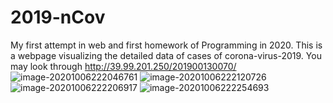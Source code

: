 # 2019-nCov
 My first attempt in web and first homework of Programming in 2020.
 This is a webpage visualizing the detailed data of cases of corona-virus-2019.
 You may look through http://39.99.201.250/201900130070/
 ![image-20201006222046761](https://i.loli.net/2020/10/06/qT6wyuNHcKAm3Ih.png)
 ![image-20201006222120726](https://i.loli.net/2020/10/06/LECy1oXPsJ8BVqx.png)
 ![image-20201006222206917](https://i.loli.net/2020/10/06/oiv7SXQmje6CJ1K.png)
 ![image-20201006222254693](https://i.loli.net/2020/10/06/vDIVqFARb1tMKhT.png)
